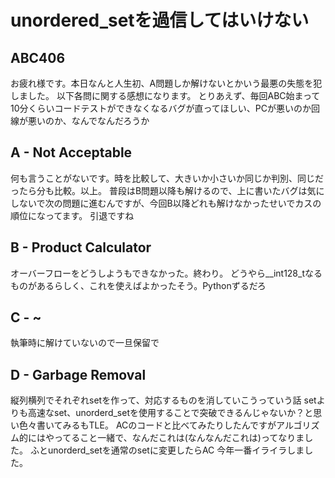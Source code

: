 # unordered_setを過信してはいけない

## ABC406

お疲れ様です。本日なんと人生初、A問題しか解けないとかいう最悪の失態を犯しました。
以下各問に関する感想になります。
とりあえず、毎回ABC始まって10分くらいコードテストができなくなるバグが直ってほしい、PCが悪いのか回線が悪いのか、なんでなんだろうか

## A - Not Acceptable
何も言うことがないです。時を比較して、大きいか小さいか同じか判別、同じだったら分も比較。以上。
普段はB問題以降も解けるので、上に書いたバグは気にしないで次の問題に進むんですが、今回B以降どれも解けなかったせいでカスの順位になってます。
引退ですね

## B - Product Calculator
オーバーフローをどうしようもできなかった。終わり。
どうやら__int128_tなるものがあるらしく、これを使えばよかったそう。Pythonずるだろ

## C - ~ 
執筆時に解けていないので一旦保留で

## D - Garbage Removal
縦列横列でそれぞれsetを作って、対応するものを消していこうっていう話
setよりも高速なset、unorderd_setを使用することで突破できるんじゃないか？と思い色々書いてみるもTLE。
ACのコードと比べてみたりしたんですがアルゴリズム的にはやってること一緒で、なんだこれは(なんなんだこれは)ってなりました。
ふとunorderd_setを通常のsetに変更したらAC
今年一番イライラしました。
